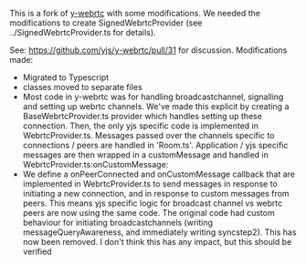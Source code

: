 This is a fork of [y-webrtc](https://github.com/yjs/y-webrtc) with some modifications. We needed the modifications to create SignedWebrtcProvider (see ../SignedWebrtcProvider.ts for details).

See: https://github.com/yjs/y-webrtc/pull/31 for discussion. Modifications made:

- Migrated to Typescript
- classes moved to separate files
- Most code in y-webrtc was for handling broadcastchannel, signalling and setting up webrtc channels. We've made this explicit by creating a BaseWebrtcProvider.ts provider which handles setting up these connection. Then, the only yjs specific code is implemented in WebrtcProvider.ts. Messages passed over the channels specific to connections / peers are handled in 'Room.ts'. Application / yjs specific messages are then wrapped in a customMessage and handled in WebrtcProvider.ts:onCustomMessage:
- We define a onPeerConnected and onCustomMessage callback that are implemented in WebrtcProvider.ts to send messages in response to initiating a new connection, and in response to custom messages from peers. This means yjs specific logic for broadcast channel vs webrtc peers are now using the same code. The original code had custom behaviour for initiating broadcastchannels (writing messageQueryAwareness, and immediately writing syncstep2). This has now been removed. I don't think this has any impact, but this should be verified
